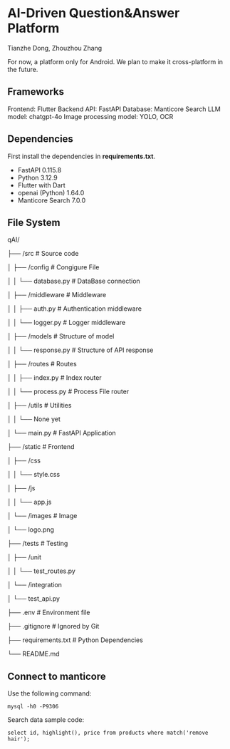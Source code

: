 # AI-Driven Question&Answer Platform

Tianzhe Dong, Zhouzhou Zhang

For now, a platform only for Android. We plan to make it cross-platform in the future.

## Frameworks

Frontend: Flutter
Backend API: FastAPI
Database: Manticore Search
LLM model: chatgpt-4o
Image processing model: YOLO, OCR

## Dependencies

First install the dependencies in **requirements.txt**.

- FastAPI 0.115.8
- Python 3.12.9
- Flutter with Dart
- openai (Python) 1.64.0
- Manticore Search 7.0.0

## File System

qAI/

├── /src # Source code

│ ├── /config # Congigure File

│ │ └── database.py # DataBase connection

│ ├── /middleware # Middleware

│ │ ├── auth.py # Authentication middleware

│ │ └── logger.py # Logger middleware

│ ├── /models # Structure of model

│ │ └── response.py # Structure of API response

│ ├── /routes # Routes

│ │ ├── index.py # Index router

│ │ └── process.py # Process File router

│ ├── /utils # Utilities

│ │ └── None yet

│ └── main.py # FastAPI Application

├── /static # Frontend

│ ├── /css

│ │ └── style.css

│ ├── /js

│ │ └── app.js

│ └── /images # Image

│ └── logo.png

├── /tests # Testing

│ ├── /unit

│ │ └── test_routes.py

│ └── /integration

│ └── test_api.py

├── .env # Environment file

├── .gitignore # Ignored by Git

├── requirements.txt # Python Dependencies

└── README.md

## Connect to manticore

Use the following command:

    mysql -h0 -P9306

Search data sample code:

    select id, highlight(), price from products where match('remove hair');
